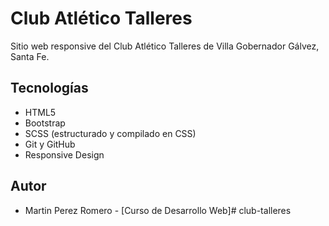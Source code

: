 # Club Atlético Talleres

Sitio web responsive del Club Atlético Talleres de Villa Gobernador Gálvez, Santa Fe.

## Tecnologías
- HTML5
- Bootstrap
- SCSS (estructurado y compilado en CSS)
- Git y GitHub
- Responsive Design

## Autor
 - Martin Perez Romero - [Curso de Desarrollo Web]#   c l u b - t a l l e r e s 
 
 
